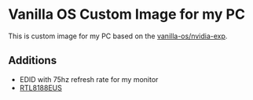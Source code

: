 # Vanilla OS Custom Image for my PC
This is custom image for my PC based on the [vanilla-os/nvidia-exp](https://github.com/deezhizyu/vos-custom-base).
## Additions
<!-- - [Tailscale](https://tailscale.com/) -->
- EDID with 75hz refresh rate for my monitor
- [RTL8188EUS](https://github.com/aircrack-ng/rtl8188eus)
